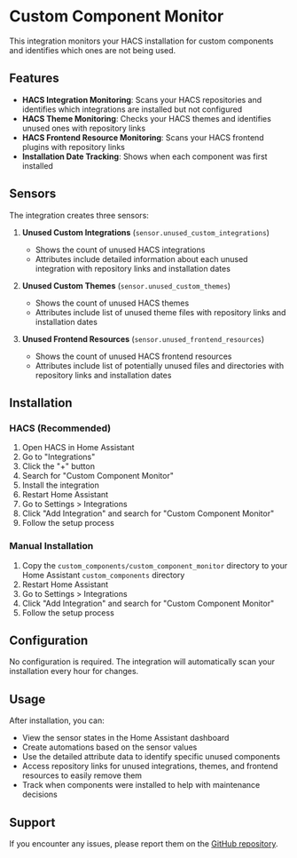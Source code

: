 # Custom Component Monitor

This integration monitors your HACS installation for custom components and identifies which ones are not being used.

## Features

- **HACS Integration Monitoring**: Scans your HACS repositories and identifies which integrations are installed but not configured
- **HACS Theme Monitoring**: Checks your HACS themes and identifies unused ones with repository links
- **HACS Frontend Resource Monitoring**: Scans your HACS frontend plugins with repository links
- **Installation Date Tracking**: Shows when each component was first installed

## Sensors

The integration creates three sensors:

1. **Unused Custom Integrations** (`sensor.unused_custom_integrations`)
   - Shows the count of unused HACS integrations
   - Attributes include detailed information about each unused integration with repository links and installation dates

2. **Unused Custom Themes** (`sensor.unused_custom_themes`)
   - Shows the count of unused HACS themes
   - Attributes include list of unused theme files with repository links and installation dates

3. **Unused Frontend Resources** (`sensor.unused_frontend_resources`)
   - Shows the count of unused HACS frontend resources
   - Attributes include list of potentially unused files and directories with repository links and installation dates

## Installation

### HACS (Recommended)

1. Open HACS in Home Assistant
2. Go to "Integrations" 
3. Click the "+" button
4. Search for "Custom Component Monitor"
5. Install the integration
6. Restart Home Assistant
7. Go to Settings > Integrations
8. Click "Add Integration" and search for "Custom Component Monitor"
9. Follow the setup process

### Manual Installation

1. Copy the `custom_components/custom_component_monitor` directory to your Home Assistant `custom_components` directory
2. Restart Home Assistant
3. Go to Settings > Integrations
4. Click "Add Integration" and search for "Custom Component Monitor"
5. Follow the setup process

## Configuration

No configuration is required. The integration will automatically scan your installation every hour for changes.

## Usage

After installation, you can:

- View the sensor states in the Home Assistant dashboard
- Create automations based on the sensor values
- Use the detailed attribute data to identify specific unused components
- Access repository links for unused integrations, themes, and frontend resources to easily remove them
- Track when components were installed to help with maintenance decisions

## Support

If you encounter any issues, please report them on the [GitHub repository](https://github.com/loryanstrant/HA-CustomComponentMonitor/issues).